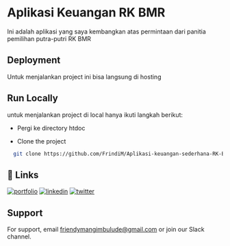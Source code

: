 
# Aplikasi Keuangan RK BMR

Ini adalah aplikasi yang saya kembangkan atas permintaan dari panitia pemilihan putra-putri RK BMR


## Deployment

Untuk menjalankan project ini bisa langsung di hosting


## Run Locally
untuk menjalankan project di local hanya ikuti langkah berikut:

- Pergi ke directory htdoc

- Clone the project

```bash
  git clone https://github.com/FrindiM/Aplikasi-keuangan-sederhana-RK-BMR-2023.git
```


## 🔗 Links
[![portfolio](https://img.shields.io/badge/my_portfolio-000?style=for-the-badge&logo=ko-fi&logoColor=white)](https://katherineoelsner.com/)
[![linkedin](https://img.shields.io/badge/linkedin-0A66C2?style=for-the-badge&logo=linkedin&logoColor=white)](https://www.linkedin.com/)
[![twitter](https://img.shields.io/badge/twitter-1DA1F2?style=for-the-badge&logo=twitter&logoColor=white)](https://twitter.com/)


## Support

For support, email friendymangimbulude@gmail.com or join our Slack channel.

